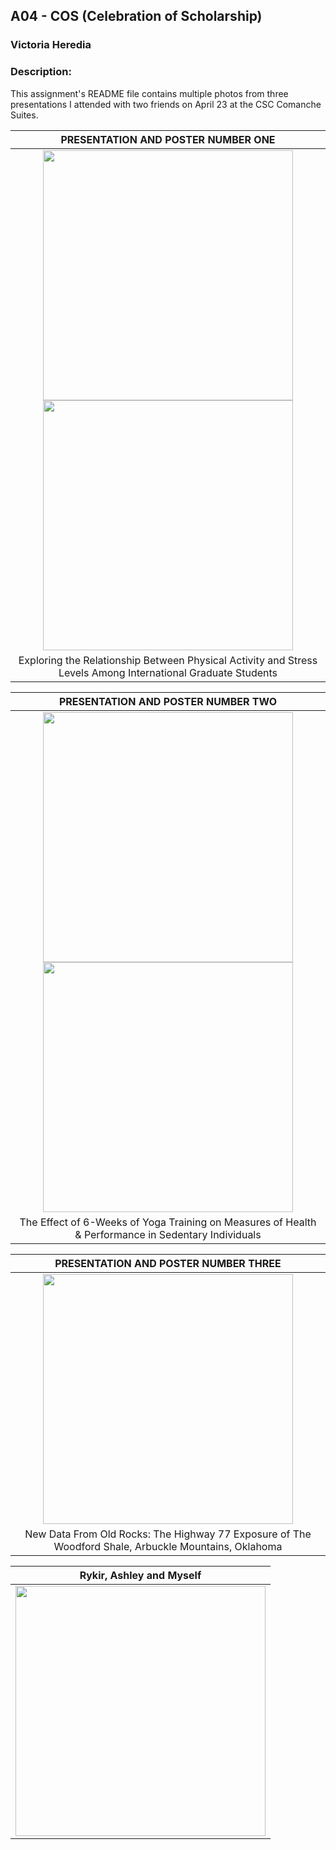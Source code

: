 ## A04 - COS (Celebration of Scholarship)
### Victoria Heredia
### Description:

This assignment's README file contains multiple photos from three presentations I attended with two friends on April 23 at the CSC Comanche Suites.

|                              PRESENTATION AND POSTER NUMBER ONE       |
| :------------------------------------------------------------------------: |
|  <img src="presentation1.jpg" width="400"> <img src="poster1.jpg" width="400">    |
| Exploring the Relationship Between Physical Activity and Stress Levels Among International Graduate Students |



|                              PRESENTATION AND POSTER NUMBER TWO       |
| :------------------------------------------------------------------------: |
|  <img src="presentation2.jpg" width="400"> <img src="poster2.jpg" width="400">  |
| The Effect of 6-Weeks of Yoga Training on Measures of Health & Performance in Sedentary Individuals |


|                              PRESENTATION AND POSTER NUMBER THREE      |
| :------------------------------------------------------------------------: |
|  <img src="presentation3.jpg" width="400"> |
| New Data From Old Rocks: The Highway 77 Exposure of The Woodford Shale, Arbuckle Mountains, Oklahoma |

|                              Rykir, Ashley and Myself   |
| :------------------------------------------------------------------------: |
|  <img src="smiles.jpg" width="400">   |